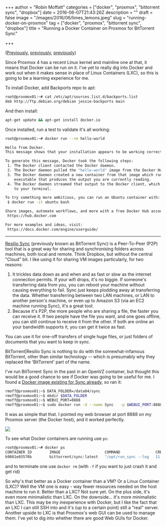 +++
author = "Robin Moffatt"
categories = ["docker", "proxmox", "bittorrent sync", "dropbox"]
date = 2016-06-07T21:43:26Z
description = ""
draft = false
image = "/images/2016/06/limes_lemons.jpeg"
slug = "running-docker-on-proxmox"
tag = ["docker", "proxmox", "bittorrent sync", "dropbox"]
title = "Running a Docker Container on Proxmox for BitTorrent Sync"

+++

([Previously](http://rmoff.net/2016/06/07/a-new-arrival/), [previously](http://rmoff.net/2016/06/07/commissioning-my-proxmox-server/), [previously](http://rmoff.net/2016/06/07/importing-vmware-and-virtualbox-vms-to-proxmox/))

Since Proxmox 4 has a recent Linux kernel and mainline one at that, it means that Docker can be run on it. I've yet to really dig into Docker and work out when it makes sense in place of Linux Containers (LXC), so this is going to be a learning experience for me. 

To install Docker, add Backports repo to apt: 
```bash
root@proxmox01:~# cat /etc/apt/sources.list.d/backports.list
deb http://ftp.debian.org/debian jessie-backports main
```

And then install: 

```bash
apt-get update && apt-get install docker.io
```

Once installed, run a test to validate it's all working: 

```bash
root@proxmox01:~# docker run --rm hello-world

Hello from Docker.
This message shows that your installation appears to be working correctly.

To generate this message, Docker took the following steps:
 1. The Docker client contacted the Docker daemon.
 2. The Docker daemon pulled the "hello-world" image from the Docker Hub.
 3. The Docker daemon created a new container from that image which runs the
    executable that produces the output you are currently reading.
 4. The Docker daemon streamed that output to the Docker client, which sent it
    to your terminal.

To try something more ambitious, you can run an Ubuntu container with:
 $ docker run -it ubuntu bash

Share images, automate workflows, and more with a free Docker Hub account:
 https://hub.docker.com

For more examples and ideas, visit:
 https://docs.docker.com/engine/userguide/
```

---

[Resilio Sync](https://getsync.com) (previously known as BitTorrent Sync) is a Peer-To-Peer (P2P) tool that is a great way for sharing and synchronising folders across machines, both local and remote. Think Dropbox, but without the central "Cloud" bit. I like using it for sharing VM images particularly, for two reasons: 

1. It trickles data down as and when and as fast or slow as the internet connection permits. If your wifi drops, it's no biggie. If someone's transferring data from you, you can reboot your machine without causing everything to fail. Sync just keeps plodding away at transferring the data. Whether transferring between two LAN machines, or LAN to another person's machine, or even up to Amazon S3 (via an EC2 machine running Sync), it's a great tool.
2. Because it's P2P, the more people who are sharing a file, the faster you can receive it. If two people have the file you want, and one goes offline, you can still continue to receive it from the other. If both are online an your bandwidth supports it, you can get it twice as fast. 

You can use it for one-off transfers of single huge files, or just folders of documents that you want to keep in sync.
 
BitTorrent|Resilio Sync is nothing to do with the somewhat-infamous BitTorrent, other than similar technology -- which is presumably why they replaced the 'BitTorrent' part of the name.

I've run BitTorrent Sync in the past in an OpenVZ container, but thought this would be a good chance to see if Docker was going to be useful for me. I found a [Docker image existing for Sync already]((https://hub.docker.com/r/bittorrent/sync/)), so ran it: 

```bash
rmoff@proxmox01:~$ DATA_FOLDER=/data04/sync
rmoff@proxmox01:~$ mkdir $DATA_FOLDER
rmoff@proxmox01:~$ WEBUI_PORT=8888
rmoff@proxmox01:~$ sudo docker run -d --name Sync   -p $WEBUI_PORT:8888 -p 55555   -v $DATA_FOLDER:/mnt/sync -v /data04:/mnt/mounted_folders/data04  --restart on-failure   bittorrent/sync
```

It was as simple that that. I pointed my web browser at port 8888 on my Proxmox server (the Docker host), and it worked perfectly.

![](/images/2016/06/Sync___c7415250d7a3.png)

To see what Docker containers are running use `ps`: 

```bash
root@proxmox01:~# docker ps
CONTAINER ID        IMAGE                    COMMAND                CREATED             STATUS              PORTS                                              NAMES
b9081e03570b        bittorrent/sync:latest   "/opt/run_sync --log   11 hours ago        Up 11 hours         0.0.0.0:8888->8888/tcp, 0.0.0.0:32770->55555/tcp   Sync
```

and to terminate one use `docker rm` (with `-f` if you want to just crash it and get rid)

So why's that better as a Docker container than a VM? Or a Linux Container (LXC)? Well the VM one is easy - way fewer resources needed on the host machine to run it. Better than a LXC? Not sure yet. On the plus side, it's even more minimalistic than LXC. On the downside... it's more minimalistic than LXC. This may be my inexperience with Docker, but I like the fact that an LXC I can still SSH into and it's (up to a certain point) still a "real" server. Another upside to LXC is that Proxmox's web GUI can be used to manage them. I've yet to dig into whether there are good Web GUIs for Docker.
